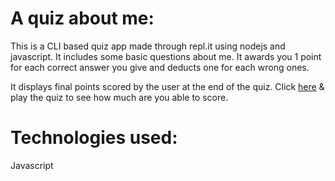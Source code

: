 # A quiz about me:

This is a CLI based quiz app made through repl.it using nodejs and javascript.
It includes some basic questions about me.
It awards you 1 point for each correct answer you give and deducts one for each wrong ones.

It displays final points scored by the user at the end of the quiz.
Click [here](https://replit.com/@faizan119/A-QUIZ-ABOUT-ME#index.js?embed=1&output=1) & play the quiz to see how much are you able to score.

# Technologies used:
Javascript
